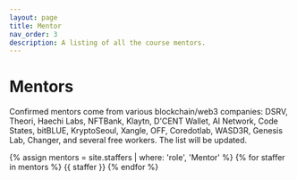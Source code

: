 ```yaml
---
layout: page
title: Mentor
nav_order: 3
description: A listing of all the course mentors.
---
```


# Mentors

Confirmed mentors come from various blockchain/web3 companies: DSRV, Theori, Haechi Labs, NFTBank, Klaytn, D'CENT Wallet, AI Network, Code States, bitBLUE, KryptoSeoul, Xangle, OFF, Coredotlab, WASD3R, Genesis Lab, Changer, and several free workers. The list will be updated. 

{% assign mentors = site.staffers | where: 'role', 'Mentor' %}
{% for staffer in mentors %}
{{ staffer }}
{% endfor %}
